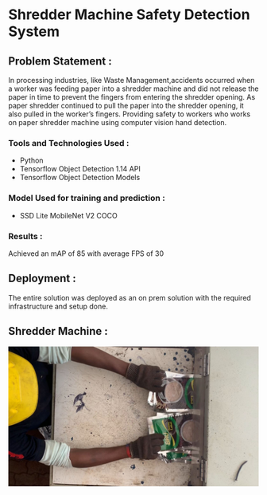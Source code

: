 # Shredder Machine Safety Detection System

## Problem Statement : 
In processing industries, like Waste Management,accidents occurred when a worker was feeding paper into a shredder machine and did not release the paper in time to prevent the fingers from entering the shredder opening. As paper shredder continued to pull the paper into the shredder opening, it also pulled in the worker’s fingers. Providing safety to workers who works on paper shredder machine using computer vision hand detection.

### Tools and Technologies Used :
- Python
- Tensorflow Object Detection 1.14 API
- Tensorflow Object Detection Models

### Model Used for training and prediction : 
- SSD Lite MobileNet V2 COCO 

### Results :
Achieved an mAP of 85 with average FPS of 30

## Deployment :
The entire solution was deployed as an on prem solution with the required infrastructure and setup done.

## Shredder Machine :
![alt text](https://github.com/sethusaim/Shredder-Machine-System/blob/main/other/img1.jpg?raw=true)
